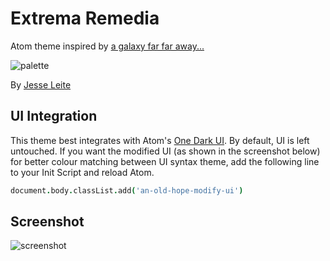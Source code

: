 # Extrema Remedia

Atom theme inspired by [a galaxy far far away...](https://raw.githubusercontent.com/JesseLeite/an-old-hope-syntax-atom/master/a-new-hope.jpg)

![palette](https://raw.githubusercontent.com/JesseLeite/an-old-hope-syntax-atom/master/palette.jpg)

By [Jesse Leite](https://twitter.com/jesseleite85)

## UI Integration

This theme best integrates with Atom's [One Dark UI](https://atom.io/themes/one-dark-ui).  By default, UI is left untouched.  If you want the modified UI (as shown in the screenshot below) for better colour matching between UI syntax theme, add the following line to your Init Script and reload Atom.

```coffee
document.body.classList.add('an-old-hope-modify-ui')
```

## Screenshot

![screenshot](https://raw.githubusercontent.com/JesseLeite/an-old-hope-syntax-atom/master/screenshot.png)
